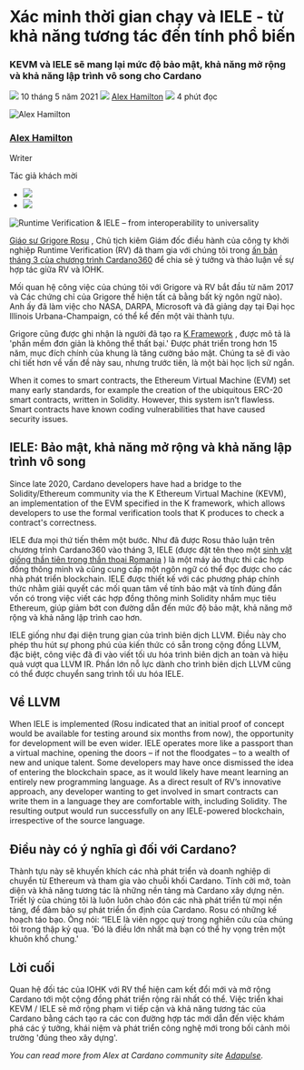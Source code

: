 # Xác minh thời gian chạy và IELE - từ khả năng tương tác đến tính phổ biến

### **KEVM và IELE sẽ mang lại mức độ bảo mật, khả năng mở rộng và khả năng lập trình vô song cho Cardano**

![](img/2021-05-10-runtime-verification-iele-from-interoperability-to-universality.002.png) 10 tháng 5 năm 2021 ![](img/2021-05-10-runtime-verification-iele-from-interoperability-to-universality.002.png) [Alex Hamilton](tmp//en/blog/authors/alex-hamilton/page-1/) ![](img/2021-05-10-runtime-verification-iele-from-interoperability-to-universality.003.png) 4 phút đọc

![Alex Hamilton](img/2021-05-10-runtime-verification-iele-from-interoperability-to-universality.004.png)[](tmp//en/blog/authors/alex-hamilton/page-1/)

### [**Alex Hamilton**](tmp//en/blog/authors/alex-hamilton/page-1/)

Writer

Tác giả khách mời

- ![](img/2021-05-10-runtime-verification-iele-from-interoperability-to-universality.005.png)[](https://www.linkedin.com/in/alex-hamilton-55b4b6108/ "LinkedIn")
- ![](img/2021-05-10-runtime-verification-iele-from-interoperability-to-universality.006.png)[](https://twitter.com/Immortalxplorer "Twitter")

![ Runtime Verification & IELE – from interoperability to universality](img/2021-05-10-runtime-verification-iele-from-interoperability-to-universality.007.jpeg)

[Giáo sư Grigore Rosu](https://en.wikipedia.org/wiki/Grigore_Rosu) , Chủ tịch kiêm Giám đốc điều hành của công ty khởi nghiệp Runtime Verification (RV) đã tham gia với chúng tôi trong [ấn bản tháng 3 của chương trình Cardano360](https://youtu.be/ULBLgPgxtN8?t=1563) để chia sẻ ý tưởng và thảo luận về sự hợp tác giữa RV và IOHK.

Mối quan hệ công việc của chúng tôi với Grigore và RV bắt đầu từ năm 2017 và Các chứng chỉ của Grigore thể hiện tất cả bằng bất kỳ ngôn ngữ nào). Anh ấy đã làm việc cho NASA, DARPA, Microsoft và đã giảng dạy tại Đại học Illinois Urbana-Champaign, có thể kể đến một vài thành tựu.

Grigore cũng được ghi nhận là người đã tạo ra [K Framework](https://runtimeverification.com/blog/k-framework-an-overview/) , được mô tả là 'phần mềm đơn giản là không thể thất bại.' Được phát triển trong hơn 15 năm, mục đích chính của khung là tăng cường bảo mật. Chúng ta sẽ đi vào chi tiết hơn về vấn đề này sau, nhưng trước tiên, là một bài học lịch sử ngắn.

When it comes to smart contracts, the Ethereum Virtual Machine (EVM) set many early standards, for example the creation of the ubiquitous ERC-20 smart contracts, written in Solidity. However, this system isn’t flawless. Smart contracts have known coding vulnerabilities that have caused security issues. 

## **IELE: Bảo mật, khả năng mở rộng và khả năng lập trình vô song**

Since late 2020, Cardano developers have had a bridge to the Solidity/Ethereum community via the K Ethereum Virtual Machine (KEVM), an implementation of the EVM specified in the K framework, which allows developers to use the formal verification tools that K produces to check a contract's correctness. 

IELE đưa mọi thứ tiến thêm một bước. Như đã được Rosu thảo luận trên chương trình Cardano360 vào tháng 3, IELE (được đặt tên theo một [sinh vật giống thần tiên trong thần thoại Romania](https://en.wikipedia.org/wiki/Iele) ) là một máy ảo thực thi các hợp đồng thông minh và cũng cung cấp một ngôn ngữ có thể đọc được cho các nhà phát triển blockchain. IELE được thiết kế với các phương pháp chính thức nhằm giải quyết các mối quan tâm về tính bảo mật và tính đúng đắn vốn có trong việc viết các hợp đồng thông minh Solidity nhắm mục tiêu Ethereum, giúp giảm bớt con đường dẫn đến mức độ bảo mật, khả năng mở rộng và khả năng lập trình cao hơn.

IELE giống như đại diện trung gian của trình biên dịch LLVM. Điều này cho phép thu hút sự phong phú của kiến thức có sẵn trong cộng đồng LLVM, đặc biệt, công việc đã đi vào viết tối ưu hóa trình biên dịch an toàn và hiệu quả vượt qua LLVM IR. Phần lớn nỗ lực dành cho trình biên dịch LLVM cũng có thể được chuyển sang trình tối ưu hóa IELE.

## **Về LLVM**

When IELE is implemented (Rosu indicated that an initial proof of concept would be available for testing around six months from now), the opportunity for development will be even wider. IELE operates more like a passport than a virtual machine, opening the doors – if not the floodgates – to a wealth of new and unique talent. Some developers may have once dismissed the idea of entering the blockchain space, as it would likely have meant learning an entirely new programming language. As a direct result of RV’s innovative approach, any developer wanting to get involved in smart contracts can write them in a language they are comfortable with, including Solidity. The resulting output would run successfully on any IELE-powered blockchain, irrespective of the source language.

## **Điều này có ý nghĩa gì đối với Cardano?**

Thành tựu này sẽ khuyến khích các nhà phát triển và doanh nghiệp di chuyển từ Ethereum và tham gia vào chuỗi khối Cardano. Tính cởi mở, toàn diện và khả năng tương tác là những nền tảng mà Cardano xây dựng nên. Triết lý của chúng tôi là luôn luôn chào đón các nhà phát triển từ mọi nền tảng, để đảm bảo sự phát triển ổn định của Cardano. Rosu có những kế hoạch táo bạo. Ông nói: “IELE là viên ngọc quý trong nghiên cứu của chúng tôi trong thập kỷ qua. 'Đó là điều lớn nhất mà bạn có thể hy vọng trên một khuôn khổ chung.'

## **Lời cuối**

Quan hệ đối tác của IOHK với RV thể hiện cam kết đổi mới và mở rộng Cardano tới một cộng đồng phát triển rộng rãi nhất có thể. Việc triển khai KEVM / IELE sẽ mở rộng phạm vi tiếp cận và khả năng tương tác của Cardano bằng cách tạo ra các con đường hợp tác mới dẫn đến việc khám phá các ý tưởng, khái niệm và phát triển công nghệ mới trong bối cảnh môi trường 'đúng theo xây dựng'.

*You can read more from Alex at Cardano community site [Adapulse](https://adapulse.io/).*
